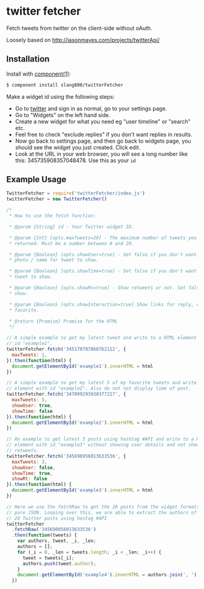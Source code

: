 # twitter fetcher
Fetch tweets from twitter on the client-side without oAuth.

Loosely based on http://jasonmayes.com/projects/twitterApi/

## Installation

Install with [component(1)](http://component.io):

```bash
$ component install slang800/twitterFetcher
```

Make a widget id using the following steps:
- Go to [twitter](https://twitter.com) and sign in as normal, go to your settings page.
- Go to "Widgets" on the left hand side.
- Create a new widget for what you need eg "user timeline" or "search" etc.
- Feel free to check "exclude replies" if you don't want replies in results.
- Now go back to settings page, and then go back to widgets page, you should see the widget you just created. Click edit.
- Look at the URL in your web browser, you will see a long number like this: 345735908357048478. Use this as your `id`

## Example Usage

```javascript
TwitterFetcher = require('twitterFetcher/index.js')
twitterFetcher = new TwitterFetcher()

/*
 * How to use the fetch function:

 * @param {String} id - Your Twitter widget ID.

 * @param {Int} [opts.maxTweets=20] - The maximum number of tweets you want
 * returned. Must be a number between 0 and 20.

 * @param {Boolean} [opts.showUser=true] - Set false if you don't want user
 * photo / name for tweet to show.

 * @param {Boolean} [opts.showTime=true] - Set false if you don't want time of
 * tweet to show.

 * @param {Boolean} [opts.showRt=true] - Show retweets or not. Set false to not
 * show.

 * @param {Boolean} [opts.showInteraction=true] Show links for reply, retweet,
 * favorite.

 * @return {Promise} Promise for the HTML
 */

// A simple example to get my latest tweet and write to a HTML element with
// id "example1".
twitterFetcher.fetch('345170787868762112', {
  maxTweets: 1,
}).then(function(html) {
  document.getElementById('example1').innerHTML = html
})

// A simple example to get my latest 5 of my favorite tweets and write to a HTML
// element with id "example2". Also do not not display time of post.
twitterFetcher.fetch('347099293930377217', {
  maxTweets: 5,
  showUser: true,
  showTime: false
}).then(function(html) {
  document.getElementById('example2').innerHTML = html
})

// An example to get latest 3 posts using hashtag #API and write to a HTML
// element with id "example3" without showing user details and not showing
// retweets.
twitterFetcher.fetch('345690956013633536', {
  maxTweets: 3,
  showUser: false,
  showTime: true,
  showRt: false
}).then(function(html) {
  document.getElementById('example3').innerHTML = html
})

// Here we use the fetchRaw to get the 20 posts from the widget formatted as
// pure JSON. Looping over this, we are able to extract the authors of the last
// 20 Twitter posts using hastag #API
twitterFetcher
  .fetchRaw('345690956013633536')
  .then(function(tweets) {
    var authors, tweet, _i, _len;
    authors = [];
    for (_i = 0, _len = tweets.length; _i < _len; _i++) {
      tweet = tweets[_i];
      authors.push(tweet.author);
    }
    document.getElementById('example4').innerHTML = authors.join(', ');
  })
```
